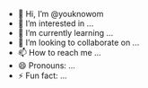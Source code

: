 - 👋 Hi, I’m @youknowom
- 👀 I’m interested in ...
- 🌱 I’m currently learning ...
- 💞️ I’m looking to collaborate on ...
- 📫 How to reach me ...
- 😄 Pronouns: ...
- ⚡ Fun fact: ...

<!---
youknowom/youknowom is a ✨ special ✨ repository because its `README.md` (this file) appears on your GitHub profile.
You can click the Preview link to take a look at your changes.
--->
